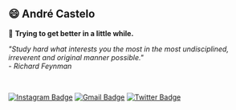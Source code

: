 ## 😄 André Castelo

🌿 **Trying to get better in a little while.**

*"Study hard what interests you the most in the most undisciplined, irreverent and original manner possible." 
<br/>- Richard Feynman*

<br />

[![Instagram Badge](https://img.shields.io/badge/-@mycattakeapicbetter-2980B9?style=flat-square&labelColor=2980B9&logo=Instagram&logoColor=white&link=https://www.instagram.com/mycattakeapicbetter/)](https://www.instagram.com/mycattakeapicbetter/)
[![Gmail Badge](https://img.shields.io/badge/-andrecasteloecomp@gmail.com-2980B9?style=flat-square&logo=Gmail&logoColor=white&link=mailto:andrecasteloecomp@gmail.com)](mailto:andrecasteloecomp@gmail.com)
[![Twitter Badge](https://img.shields.io/badge/-@mycatdoitbetter-2980B9?style=flat-square&logo=Twitter&logoColor=white&link=https://twitter.com/mycatdoitbetter)](https://twitter.com/mycatdoitbetter)
